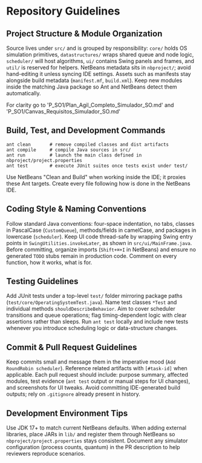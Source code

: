 # Repository Guidelines

## Project Structure & Module Organization
Source lives under `src/` and is grouped by responsibility: `core/` holds OS simulation primitives, `datastructures/` wraps shared queue and node logic, `scheduler/` will host algorithms, `ui/` contains Swing panels and frames, and `util/` is reserved for helpers. NetBeans metadata sits in `nbproject/`; avoid hand-editing it unless syncing IDE settings. Assets such as manifests stay alongside build metadata (`manifest.mf`, `build.xml`). Keep new modules inside the matching Java package so Ant and NetBeans detect them automatically.

For clarity go to 'P_SO1/Plan_Agil_Completo_Simulador_SO.md' and 'P_SO1/Canvas_Requisitos_Simulador_SO.md'

## Build, Test, and Development Commands
```
ant clean       # remove compiled classes and dist artifacts
ant compile     # compile Java sources in src/
ant run         # launch the main class defined in nbproject/project.properties
ant test        # execute JUnit suites once tests exist under test/
```
Use NetBeans "Clean and Build" when working inside the IDE; it proxies these Ant targets. Create every file following how is done in the NetBeans IDE.

## Coding Style & Naming Conventions
Follow standard Java conventions: four-space indentation, no tabs, classes in PascalCase (`CustomQueue`), methods/fields in camelCase, and packages in lowercase (`scheduler`). Keep UI code thread-safe by wrapping Swing entry points in `SwingUtilities.invokeLater`, as shown in `src/ui/MainFrame.java`. Before committing, organize imports (`Shift+⌘+I` in NetBeans) and ensure no generated `TODO` stubs remain in production code. Comment on every function, how it works, what is for.

## Testing Guidelines
Add JUnit tests under a top-level `test/` folder mirroring package paths (`test/core/OperatingSystemTest.java`). Name test classes `*Test` and individual methods `shouldDescribeBehavior`. Aim to cover scheduler transitions and queue operations; flag timing-dependent logic with clear assertions rather than sleeps. Run `ant test` locally and include new tests whenever you introduce scheduling logic or data-structure changes.

## Commit & Pull Request Guidelines
Keep commits small and message them in the imperative mood (`Add RoundRobin scheduler`). Reference related artifacts with `[#task-id]` when applicable. Each pull request should include: purpose summary, affected modules, test evidence (`ant test` output or manual steps for UI changes), and screenshots for UI tweaks. Avoid committing IDE-generated build outputs; rely on `.gitignore` already present in history.

## Development Environment Tips
Use JDK 17+ to match current NetBeans defaults. When adding external libraries, place JARs in `lib/` and register them through NetBeans so `nbproject/project.properties` stays consistent. Document any simulator configuration (process counts, quantum) in the PR description to help reviewers reproduce scenarios.
